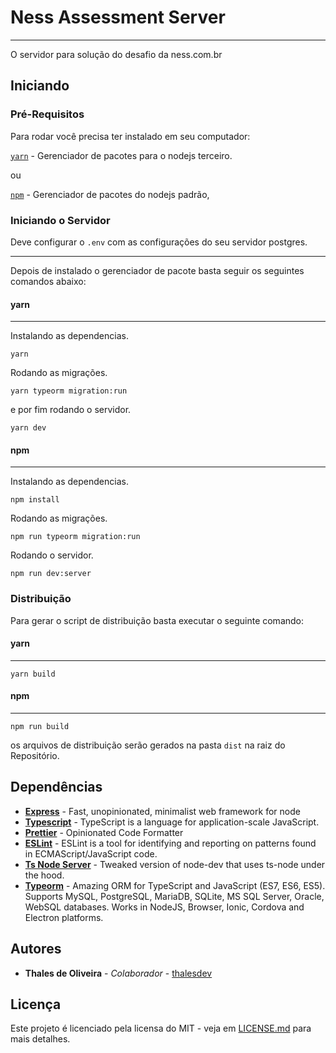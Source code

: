 # Ness Assessment Server
---

O servidor para solução do desafio da ness.com.br

## Iniciando

### Pré-Requisitos

Para rodar você precisa ter instalado em seu computador:

 [`yarn`](https://github.com/yarnpkg/yarn) - Gerenciador de pacotes para o nodejs terceiro.

  ou

 [`npm`](https://www.npmjs.com/) - Gerenciador de pacotes do nodejs padrão,

### Iniciando o Servidor
Deve configurar o `.env` com as configurações do seu servidor postgres.

----

Depois de instalado o gerenciador de pacote basta seguir os seguintes comandos abaixo:
#### yarn
----
Instalando as dependencias.
```
yarn
```
Rodando as migrações.
```
yarn typeorm migration:run
```
e por fim rodando o servidor.
```
yarn dev
```
#### npm
----
Instalando as dependencias.
```
npm install
```
Rodando as migrações.
```
npm run typeorm migration:run
```
Rodando o servidor.
```
npm run dev:server
```
### Distribuição
Para gerar o script de distribuição basta executar o seguinte comando:

#### yarn
---
```
yarn build
```

#### npm
---
```
npm run build
```

os arquivos de distribuição serão gerados na pasta `dist` na raiz do
Repositório.

## Dependências

* [**Express**](https://github.com/expressjs/express) - Fast, unopinionated, minimalist web framework for node
* [**Typescript**](https://github.com/Microsoft/TypeScript) - TypeScript is a language for application-scale JavaScript.
* [**Prettier**](https://github.com/prettier/prettier) - Opinionated Code Formatter
* [**ESLint**](https://github.com/eslint/eslint) - ESLint is a tool for identifying and reporting on patterns found in ECMAScript/JavaScript code.
* [**Ts Node Server**](https://github.com/whitecolor/ts-node-dev) - Tweaked version of node-dev that uses ts-node under the hood.
* [**Typeorm**](https://github.com/typeorm/typeorm) - Amazing ORM for TypeScript and JavaScript (ES7, ES6, ES5). Supports MySQL, PostgreSQL, MariaDB, SQLite, MS SQL Server, Oracle, WebSQL databases. Works in NodeJS, Browser, Ionic, Cordova and Electron platforms.

## Autores

* **Thales de Oliveira** - *Colaborador* - [thalesdev](https://gitlab.com/thalesdev)

## Licença
Este projeto é licenciado pela licensa do MIT - veja em [LICENSE.md](LICENSE.md) para mais detalhes.
